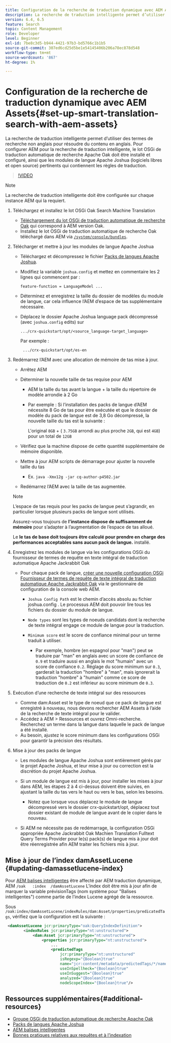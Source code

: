 ```yaml
---
title: Configuration de la recherche de traduction dynamique avec AEM Assets
description: La recherche de traduction intelligente permet d’utiliser des termes de recherche non anglais pour résoudre du contenu en anglais. Pour configurer AEM pour la recherche de traduction intelligente, le lot OSGi de traduction automatique de recherche Apache Oak doit être installé et configuré, ainsi que les modules de langue Apache Joshua (logiciels libres et open source) pertinents qui contiennent les règles de traduction.
version: 6.4, 6.5
feature: Search
topic: Content Management
role: Developer
level: Beginner
exl-id: 7be8c3d5-b944-4421-97b3-bd5766c1b1b5
source-git-commit: 307ed6cd25d5be1e54145406b206a78ec878d548
workflow-type: tm+mt
source-wordcount: '867'
ht-degree: 1%

---
```


# Configuration de la recherche de traduction dynamique avec AEM Assets{#set-up-smart-translation-search-with-aem-assets}

La recherche de traduction intelligente permet d’utiliser des termes de recherche non anglais pour résoudre du contenu en anglais. Pour configurer AEM pour la recherche de traduction intelligente, le lot OSGi de traduction automatique de recherche Apache Oak doit être installé et configuré, ainsi que les modules de langue Apache Joshua (logiciels libres et open source) pertinents qui contiennent les règles de traduction.

>[!VIDEO](https://video.tv.adobe.com/v/21291/?quality=9&learn=on)

>[!NOTE]
>
>La recherche de traduction intelligente doit être configurée sur chaque instance AEM qui la requiert.

1. Téléchargez et installez le lot OSGi Oak Search Machine Translation
   * [Téléchargement du lot OSGi de traduction automatique de recherche Oak](https://search.maven.org/#search%7Cgav%7C1%7Cg%3A%22org.apache.jackrabbit%22%20AND%20a%3A%22oak-search-mt%22) qui correspond à AEM version Oak.
   * Installez le lot OSGi de traduction automatique de recherche Oak téléchargé dans AEM via [ `/system/console/bundles`](http://localhost:4502/system/console/bundles).

2. Télécharger et mettre à jour les modules de langue Apache Joshua
   * Téléchargez et décompressez le fichier [Packs de langues Apache Joshua](https://cwiki.apache.org/confluence/display/JOSHUA/Language+Packs).
   * Modifiez la variable `joshua.config` et mettez en commentaire les 2 lignes qui commencent par :

      ```
      feature-function = LanguageModel ...
      ```

   * Déterminez et enregistrez la taille du dossier de modèles du module de langue, car cela influence l’AEM d’espace de tas supplémentaire nécessaire.
   * Déplacez le dossier Apache Joshua language pack décompressé (avec `joshua.config` edits) sur

      ```
      .../crx-quickstart/opt/<source_language-target_language>
      ```

      Par exemple :

      ```
       .../crx-quickstart/opt/es-en
      ```

3. Redémarrez l’AEM avec une allocation de mémoire de tas mise à jour.
   * Arrêtez AEM
   * Déterminer la nouvelle taille de tas requise pour AEM

      * AEM la taille du tas avant la langue + la taille du répertoire de modèle arrondie à 2 Go
      * Par exemple : Si l’installation des packs de langue d’AEM nécessite 8 Go de tas pour être exécutée et que le dossier de modèle du pack de langue est de 3,8 Go décompressé, la nouvelle taille du tas est la suivante :

         L&#39;original `8GB` + ( `3.75GB` arrondi au plus proche `2GB`, qui est `4GB`) pour un total de `12GB`
   * Vérifiez que la machine dispose de cette quantité supplémentaire de mémoire disponible.
   * Mettre à jour AEM scripts de démarrage pour ajuster la nouvelle taille du tas

      * Ex. `java -Xmx12g -jar cq-author-p4502.jar`
   * Redémarrez l’AEM avec la taille de tas augmentée.

   >[!NOTE]
   >
   >L’espace de tas requis pour les packs de langue peut s’agrandir, en particulier lorsque plusieurs packs de langue sont utilisés.
   >
   >
   >Assurez-vous toujours de **l’instance dispose de suffisamment de mémoire** pour s’adapter à l’augmentation de l’espace de tas alloué.
   >
   >
   >Le **le tas de base doit toujours être calculé pour prendre en charge des performances acceptables sans aucun pack de langue.** installé.

4. Enregistrez les modules de langue via les configurations OSGi du fournisseur de termes de requête en texte intégral de traduction automatique Apache Jackrabbit Oak

   * Pour chaque pack de langue, [créer une nouvelle configuration OSGi Fournisseur de termes de requête de texte intégral de traduction automatique Apache Jackrabbit Oak](http://localhost:4502/system/console/configMgr/org.apache.jackrabbit.oak.plugins.index.mt.MTFulltextQueryTermsProviderFactory) via le gestionnaire de configuration de la console web AEM.

      * `Joshua Config Path` est le chemin d’accès absolu au fichier joshua.config . Le processus AEM doit pouvoir lire tous les fichiers du dossier du module de langue.
      * `Node types` sont les types de noeuds candidats dont la recherche de texte intégral engage ce module de langue pour la traduction.
      * `Minimum score` est le score de confiance minimal pour un terme traduit à utiliser.

         * Par exemple, hombre (en espagnol pour &quot;man&quot;) peut se traduire par &quot;man&quot; en anglais avec un score de confiance de `0.9` et traduire aussi en anglais le mot &quot;humain&quot; avec un score de confiance `0.2`. Réglage du score minimum sur `0.3`, garderait la traduction &quot;hombre&quot; à &quot;man&quot;, mais ignorerait la traduction &quot;hombre&quot; à &quot;humain&quot; comme ce score de traduction de `0.2` est inférieur au score minimum de `0.3`.

5. Exécution d’une recherche de texte intégral sur des ressources
   * Comme dam:Asset est le type de noeud que ce pack de langue est enregistré à nouveau, nous devons rechercher AEM Assets à l’aide de la recherche de texte intégral pour le valider.
   * Accédez à AEM > Ressources et ouvrez Omni-recherche. Recherchez un terme dans la langue dans laquelle le pack de langue a été installé.
   * Au besoin, ajustez le score minimum dans les configurations OSGi pour garantir la précision des résultats.

6. Mise à jour des packs de langue
   * Les modules de langue Apache Joshua sont entièrement gérés par le projet Apache Joshua, et leur mise à jour ou correction est la discrétion du projet Apache Joshua.
   * Si un module de langue est mis à jour, pour installer les mises à jour dans AEM, les étapes 2 à 4 ci-dessus doivent être suivies, en ajustant la taille du tas vers le haut ou vers le bas, selon les besoins.

      * Notez que lorsque vous déplacez le module de langue décompressé vers le dossier crx-quickstart/opt, déplacez tout dossier existant de module de langue avant de le copier dans le nouveau.
   * Si AEM ne nécessite pas de redémarrage, la configuration OSGi appropriée Apache Jackrabbit Oak Machien Translation Fulltext Query Terms Provider pour le(s) pack(s) de langue mis à jour doit être réenregistrée afin AEM traiter les fichiers mis à jour.


## Mise à jour de l’index damAssetLucene {#updating-damassetlucene-index}

Pour [AEM balises intelligentes](https://helpx.adobe.com/experience-manager/6-3/assets/using/touch-ui-smart-tags.html) être affecté par AEM traduction dynamique, AEM `/oak   :index  /damAssetLucene` L’index doit être mis à jour afin de marquer la variable prévisionTags (nom système pour &quot;Balises intelligentes&quot;) comme partie de l’index Lucene agrégé de la ressource.

Sous `/oak:index/damAssetLucene/indexRules/dam:Asset/properties/predicatedTags`, vérifiez que la configuration est la suivante :

```xml
 <damAssetLucene jcr:primaryType="oak:QueryIndexDefinition">
        <indexRules jcr:primaryType="nt:unstructured">
            <dam:Asset jcr:primaryType="nt:unstructured">
                <properties jcr:primaryType="nt:unstructured">
                    ...
                    <predictedTags
                        jcr:primaryType="nt:unstructured"
                        isRegexp="{Boolean}true"
                        name="jcr:content/metadata/predictedTags/*/name"
                        useInSpellheck="{Boolean}true"
                        useInSuggest="{Boolean}true"
                        analyzed="{Boolean}true"
                        nodeScopeIndex="{Boolean}true"/>
```

## Ressources supplémentaires{#additional-resources}

* [Groupe OSGi de traduction automatique de recherche Apache Oak](https://search.maven.org/#search%7Cgav%7C1%7Cg%3A%22org.apache.jackrabbit%22%20AND%20a%3A%22oak-search-mt%22)
* [Packs de langues Apache Joshua](https://cwiki.apache.org/confluence/display/JOSHUA/Language+Packs)
* [AEM balises intelligentes](https://helpx.adobe.com/experience-manager/6-3/assets/using/touch-ui-smart-tags.html)
* [Bonnes pratiques relatives aux requêtes et à l’indexation](https://helpx.adobe.com/experience-manager/6-5/sites/deploying/using/best-practices-for-queries-and-indexing.html)

